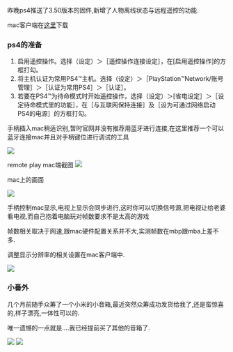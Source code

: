 昨晚ps4推送了3.50版本的固件,新增了人物离线状态与远程遥控的功能. 

mac客户端在[这里](https://remoteplay.dl.playstation.net/remoteplay/lang/jp/index.html)下载 

### ps4的准备 

1. 启用遥控操作。选择（设定）＞［遥控操作连接设定］，在[启用遥控操作]的方框打勾。
2. 将主机认证为常用PS4™主机。选择（设定）＞［PlayStation™Network/账号管理］＞［认证为常用PS4］＞［认证］。
3. 若要在PS4™为待命模式时开始遥控操作，选择（设定）＞[省电设定］＞［设定待命模式里的功能］，在［与互联网保持连接］及［设为可通过网络启动PS4的电源］的方框打勾。 

手柄插入mac稍适识别,暂时官网并没有推荐用蓝牙进行连接,在这里推荐一个可以蓝牙连接mac并且对手柄键位进行调试的工具 

![](http://7xqjx7.com1.z0.glb.clouddn.com/image/Screen%20Shot%202016-04-07%20at%2014.39.24.png?imageView2/2/h/100)

remote play mac端截图 
![](http://7xqjx7.com1.z0.glb.clouddn.com/image/IMG_3709.JPG?imageView2/2/h/400)

mac上的画面  

![](http://7xqjx7.com1.z0.glb.clouddn.com/image/IMG_3710.JPG?imageView2/2/h/400)

手柄控制mac显示,电视上显示会同步进行,这时你可以切换信号源,把电视让给老婆看电视,而自己抱着电脑玩对帧数要求不是太高的游戏  

帧数相关取决于网速,跟mac硬件配置关系并不大,实测帧数在mbp跟mba上差不多.  

调整显示分辨率的相关设置在mac客户端中.

![](http://7xqjx7.com1.z0.glb.clouddn.com/image/IMG_3694.JPG?imageView2/2/h/400)


### 小番外 

几个月前随手众筹了一个小米的小音箱,最近突然众筹成功发货给我了,还是蛮惊喜的,样子漂亮,一体性可以的. 

唯一遗憾的一点就是....我已经提前买了其他的音箱了. 

![](http://7xqjx7.com1.z0.glb.clouddn.com/image/IMG_3706.JPG?imageView2/2/h/400)
![](http://7xqjx7.com1.z0.glb.clouddn.com/image/IMG_3704.JPG?imageView2/2/h/400)